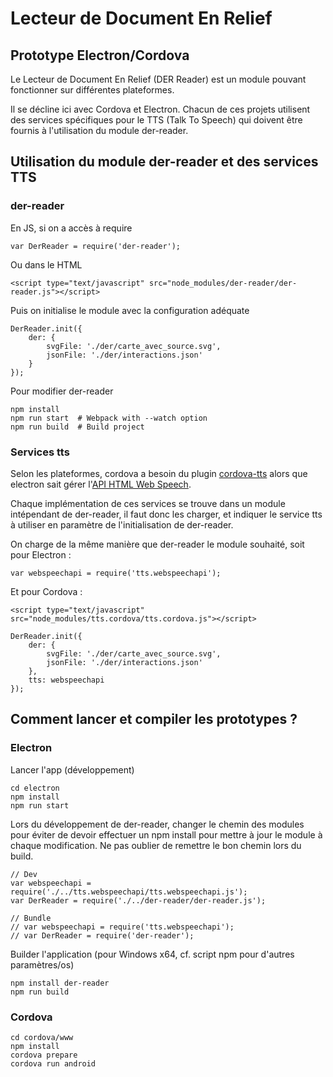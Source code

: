 # Lecteur de Document En Relief

## Prototype Electron/Cordova

Le Lecteur de Document En Relief (DER Reader) est un module pouvant fonctionner sur différentes plateformes.

Il se décline ici avec Cordova et Electron.
Chacun de ces projets utilisent des services spécifiques pour le TTS (Talk To Speech) qui doivent être fournis à l'utilisation du module der-reader.

## Utilisation du module der-reader et des services TTS


### der-reader

En JS, si on a accès à require

```
var DerReader = require('der-reader');
```
Ou dans le HTML

```
<script type="text/javascript" src="node_modules/der-reader/der-reader.js"></script>
```

Puis on initialise le module avec la configuration adéquate

```
DerReader.init({
    der: {
        svgFile: './der/carte_avec_source.svg',
        jsonFile: './der/interactions.json'
    }
});

```

Pour modifier der-reader

```
npm install
npm run start  # Webpack with --watch option
npm run build  # Build project
```


### Services tts

Selon les plateformes, cordova a besoin du plugin [cordova-tts](https://github.com/vilic/cordova-plugin-tts) alors que electron sait gérer l'[API HTML Web Speech](https://developer.mozilla.org/en-US/docs/Web/API/Web_Speech_API).

Chaque implémentation de ces services se trouve dans un module intépendant de der-reader, il faut donc les charger, et indiquer le service tts à utiliser en paramètre de l'initialisation de der-reader.

On charge de la même manière que der-reader le module souhaité, soit pour Electron :

```
var webspeechapi = require('tts.webspeechapi');
```

Et pour Cordova :

```
<script type="text/javascript" src="node_modules/tts.cordova/tts.cordova.js"></script>
```


```
DerReader.init({
    der: {
        svgFile: './der/carte_avec_source.svg',
        jsonFile: './der/interactions.json'
    },
    tts: webspeechapi
});
```



## Comment lancer et compiler les prototypes ?

### Electron

Lancer l'app (développement)

```
cd electron
npm install
npm run start
```

Lors du développement de der-reader, changer le chemin des modules pour éviter de devoir effectuer un npm install pour mettre à jour le module à chaque modification.
Ne pas oublier de remettre le bon chemin lors du build.

```
// Dev
var webspeechapi = require('./../tts.webspeechapi/tts.webspeechapi.js');
var DerReader = require('./../der-reader/der-reader.js');

// Bundle
// var webspeechapi = require('tts.webspeechapi');
// var DerReader = require('der-reader');
```

Builder l'application (pour Windows x64, cf. script npm pour d'autres paramètres/os)

```
npm install der-reader
npm run build
```


### Cordova

```
cd cordova/www
npm install
cordova prepare
cordova run android
```
